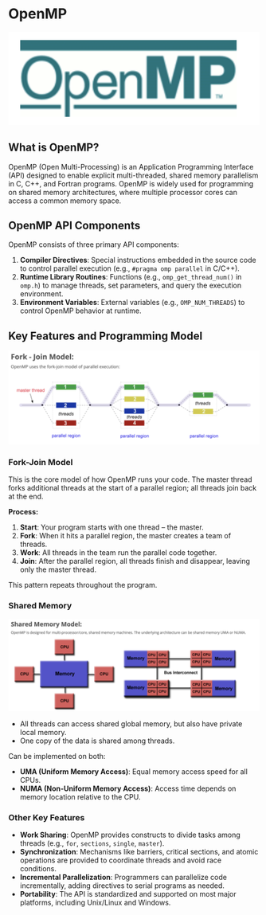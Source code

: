 # OpenMP

![OpenMP Logo](images/openmp_logo.png)

## What is OpenMP?
OpenMP (Open Multi-Processing) is an Application Programming Interface (API) designed to enable explicit multi-threaded, shared memory parallelism in C, C++, and Fortran programs. OpenMP is widely used for programming on shared memory architectures, where multiple processor cores can access a common memory space.

## OpenMP API Components
OpenMP consists of three primary API components:

1. **Compiler Directives**: Special instructions embedded in the source code to control parallel execution (e.g., `#pragma omp parallel` in C/C++).
2. **Runtime Library Routines**: Functions (e.g., `omp_get_thread_num()` in `omp.h`) to manage threads, set parameters, and query the execution environment.
3. **Environment Variables**: External variables (e.g., `OMP_NUM_THREADS`) to control OpenMP behavior at runtime.

## Key Features and Programming Model

![Fork-Join Model](images/fork_join.png)

### Fork-Join Model
This is the core model of how OpenMP runs your code. The master thread forks additional threads at the start of a parallel region; all threads join back at the end.

**Process:**
1. **Start**: Your program starts with one thread – the master.
2. **Fork**: When it hits a parallel region, the master creates a team of threads.
3. **Work**: All threads in the team run the parallel code together.
4. **Join**: After the parallel region, all threads finish and disappear, leaving only the master thread.

This pattern repeats throughout the program.

### Shared Memory
![Shared Memory Architecture](images/share_memory.png)

- All threads can access shared global memory, but also have private local memory.
- One copy of the data is shared among threads.
  
Can be implemented on both:
- **UMA (Uniform Memory Access)**: Equal memory access speed for all CPUs.
- **NUMA (Non-Uniform Memory Access)**: Access time depends on memory location relative to the CPU.

### Other Key Features
- **Work Sharing**: OpenMP provides constructs to divide tasks among threads (e.g., `for`, `sections`, `single`, `master`).
- **Synchronization**: Mechanisms like barriers, critical sections, and atomic operations are provided to coordinate threads and avoid race conditions.
- **Incremental Parallelization**: Programmers can parallelize code incrementally, adding directives to serial programs as needed.
- **Portability**: The API is standardized and supported on most major platforms, including Unix/Linux and Windows.